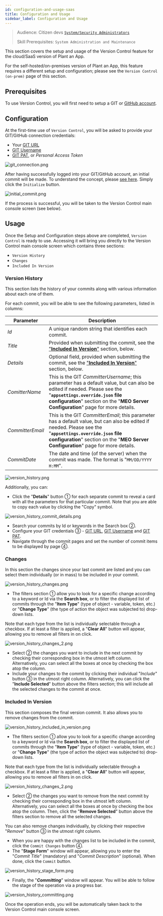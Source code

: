 ```yaml
---
id: configuration-and-usage-saas
title: Configuration and Usage
sidebar_label: Configuration and Usage
---
```


> Audience: Citizen devs [`System/Security Administrators`](/docs/audience#systemsecurity-administrators)
> 
> Skill Prerequisites: `System Administration and Maintenance`

This section covers the setup and usage of the Version Control feature for the cloud/SaaS version of Plant an App.

For the self-hosted/on-premises version of Plant an App, this feature requires a different setup and configuration; please see the `Version Control (on-prem)` page of this section.

## Prerequisites

To use Version Control, you will first need to setup a GIT or [GitHub account](https://docs.github.com/en/get-started/onboarding/getting-started-with-your-github-account).

## Configuration

At the first-time use of `Version Control`, you will be asked to provide your GIT/GitHub connection credentials:

* Your [GIT URL](https://docs.github.com/en/get-started/getting-started-with-git/about-remote-repositories)
* [GIT Username](https://docs.github.com/en/get-started/getting-started-with-git/setting-your-username-in-git)
* [GIT PAT](https://docs.github.com/en/authentication/keeping-your-account-and-data-secure/creating-a-personal-access-token), or *Personal Access Token*

<img src="/img/git_connection.png" alt="git_connection.png"></img>

After having successfully logged into your GIT/GitHub account, an initial commit will be made. To understand the concept, please [see here](https://docs.gitlab.com/ee/tutorials/make_your_first_git_commit.html). Simply click the `Initialize` button.

<img src="/img/initial_commit.png" alt="initial_commit.png"></img>

If the process is successful, you will be taken to the Version Control main console screen (see below).

## Usage

Once the Setup and Configuration steps above are completed, `Version Control` is ready to use. Accessing it will bring you directly to the Version Control main console screen which contains three sections:

* `Version History`
* `Changes`
* `Included In Version`

### **Version History**

This section lists the history of your commits along with various information about each one of them.

For each commit, you will be able to see the following parameters, listed in columns:

| Parameter | Description |
| --------- | ----------- |
| *Id* | A unique random string that identifies each commit. |
| *Title* | Provided when submitting the commit, see the ["](#included-in-version)<strong>[Included In Version](#included-in-version)</strong>["](#included-in-version) section, below. |
| *Details* | Optional field, provided when submitting the commit, see the ["](#included-in-version)<strong>[Included In Version](#included-in-version)</strong>["](#included-in-version) section, below. |
| *ComitterName* | This is the GIT <em>CommitterUsername</em>; this parameter has a default value, but can also be edited if needed. Please see the "<strong>`appsettings.override.json` file configuration</strong>" section on the "<strong>MEO Server Configuration</strong>" page for more details. |
| *CommitterEmail* | This is the GIT <em>CommitterEmail</em>; this parameter has a default value, but can also be edited if needed. Please see the "<strong>`appsettings.override.json` file configuration</strong>" section on the "<strong>MEO Server Configuration</strong>" page for more details. |
| *CommitDate* | The date and time (of the server) when the commit was made. The format is "`MM/DD/YYYY H:MM`". |

<img src="/img/version_history.png" alt="version_history.png"></img>

Additionally, you can:

* Click the "<strong>Details</strong>" button ① for each separate commit to reveal a card with all the parameters for that particular commit. Note that you are able to copy each value by clicking the "Copy" symbol.

<img src="/img/version_history_commit_details.png" alt="version_history_commit_details.png"></img>

* Search your commits by Id or keywords in the Search box ②.
* Configure your GIT credentials ③ - [GIT URL](https://docs.github.com/en/get-started/getting-started-with-git/about-remote-repositories), [GIT Username](https://docs.github.com/en/get-started/getting-started-with-git/setting-your-username-in-git) and [GIT PAT](https://docs.github.com/en/authentication/keeping-your-account-and-data-secure/creating-a-personal-access-token).
* Navigate through the commit pages and set the number of commit items to be displayed by page ④.

### **Changes**

In this section the changes since your last commit are listed and you can select them individually (or in mass) to be included in your commit.

<img src="/img/version_history_changes.png" alt="version_history_changes.png"></img>

* The filters section ① allow you to look for a specific change according to a keyword or Id via the <strong>Search box</strong>, or to filter the displayed list of commits through the "<strong>Item Type</strong>" (type of object - variable, token, etc.) or "<strong>Change Type</strong>" (the type of action the object was subjected to) drop-down lists.

Note that each type from the list is individually selectable through a checkbox. If at least a filter is applied, a "<strong>Clear All</strong>" button will appear, allowing you to remove all filters in on click.

<img src="/img/version_history_changes_2.png" alt="version_history_changes_2.png"></img>

* Select ② the changes you want to include in the next commit by checking their corresponding box in the utmost left column. Alternatively, you can select all the boxes at once by checking the box atop the column.
* Include your changes to the commit by clicking their individual "<em>Include</em>" button ③ in the utmost right column. Alternatively, you can click the "<strong>Include Selected</strong>" button above the filters section; this will include all the selected changes to the commit at once.

### **Included In Version**

This section composes the final version commit. It also allows you to remove changes from the commit.

<img src="/img/version_history_included_in_version.png" alt="version_history_included_in_version.png"></img>

* The filters section ① allow you to look for a specific change according to a keyword or Id via the <strong>Search box</strong>, or to filter the displayed list of commits through the "<strong>Item Type</strong>" (type of object - variable, token, etc.) or "<strong>Change Type</strong>" (the type of action the object was subjected to) drop-down lists.

Note that each type from the list is individually selectable through a checkbox. If at least a filter is applied, a "<strong>Clear All</strong>" button will appear, allowing you to remove all filters in on click.

<img src="/img/version_history_changes_2.png" alt="version_history_changes_2.png"></img>

* Select ② the changes you want to remove from the next commit by checking their corresponding box in the utmost left column. Alternatively, you can select all the boxes at once by checking the box atop the column. Then, click the "<strong>Remove Selected</strong>" button above the filters section to remove all the selected changes.

You can also remove changes individually, by clicking their respective "<em>Remove</em>" button ③ in the utmost right column.

* When you are happy with the changes list to be included in the commit, click the `Commit Changes` button ④.
* The "<strong>Stage Form</strong>" window will appear, allowing you to enter the "<em>Commit Title</em>" (mandatory) and "<em>Commit Description</em>" (optional). When done, click the `Commit` button.

<img src="/img/version_history_stage_form.png" alt="version_history_stage_form.png"></img>

* Finally, the "<strong><em>Committing</em></strong>" window will appear. You will be able to follow the stage of the operation via a progress bar.

<img src="/img/version_history_committing.png" alt="version_history_committing.png"></img>

Once the operation ends, you will be automatically taken back to the Version Control main console screen.